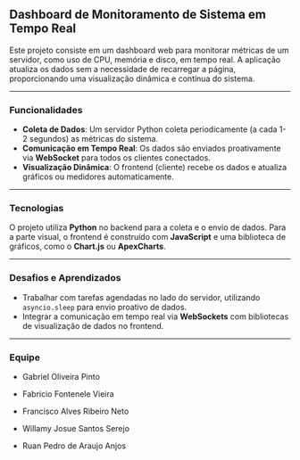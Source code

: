 ## Dashboard de Monitoramento de Sistema em Tempo Real

Este projeto consiste em um dashboard web para monitorar métricas de um servidor, como uso de CPU, memória e disco, em tempo real. A aplicação atualiza os dados sem a necessidade de recarregar a página, proporcionando uma visualização dinâmica e contínua do sistema.

---

### Funcionalidades

* **Coleta de Dados**: Um servidor Python coleta periodicamente (a cada 1-2 segundos) as métricas do sistema.
* **Comunicação em Tempo Real**: Os dados são enviados proativamente via **WebSocket** para todos os clientes conectados.
* **Visualização Dinâmica**: O frontend (cliente) recebe os dados e atualiza gráficos ou medidores automaticamente.

---

### Tecnologias

O projeto utiliza **Python** no backend para a coleta e o envio de dados. Para a parte visual, o frontend é construído com **JavaScript** e uma biblioteca de gráficos, como o **Chart.js** ou **ApexCharts**.

---

### Desafios e Aprendizados

* Trabalhar com tarefas agendadas no lado do servidor, utilizando `asyncio.sleep` para envio proativo de dados.
* Integrar a comunicação em tempo real via **WebSockets** com bibliotecas de visualização de dados no frontend.

---

### Equipe

* Gabriel Oliveira Pinto

* Fabricio Fontenele Vieira

* Francisco Alves Ribeiro Neto

* Willamy Josue Santos Serejo

* Ruan Pedro de Araujo Anjos